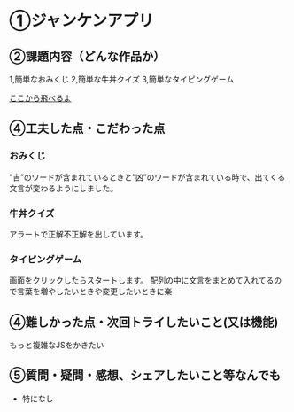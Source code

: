 # ①ジャンケンアプリ


## ②課題内容（どんな作品か）
1,簡単なおみくじ
2,簡単な牛丼クイズ
3,簡単なタイピングゲーム

[ここから飛べるよ](https://thewa1818.github.io/ga_omikuji/)

## ④工夫した点・こだわった点
### おみくじ
”吉”のワードが含まれているときと”凶”のワードが含まれている時で、出てくる文言が変わるようにしました。

### 牛丼クイズ
アラートで正解不正解を出しています。

### タイピングゲーム
画面をクリックしたらスタートします。
配列の中に文言をまとめて入れてるので言葉を増やしたいときや変更したいときに楽

## ④難しかった点・次回トライしたいこと(又は機能)
もっと複雑なJSをかきたい

## ⑤質問・疑問・感想、シェアしたいこと等なんでも
- 特になし

